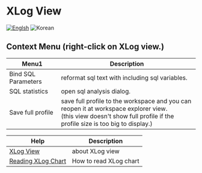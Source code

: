 # XLog View
[![Englsh](https://img.shields.io/badge/language-English-orange.svg)](XLog-Profile-View.md) ![Korean](https://img.shields.io/badge/language-Korean-blue.svg)

## Context Menu (right-click on XLog view.)
Menu1       |  Description
------------|---------------------------
Bind SQL Parameters      | reformat sql text with including sql variables.
SQL statistics           | open sql analysis dialog.
Save full profile           | save full profile to the workspace and you can reopen it at workspace explorer view.<br>(this view doesn't show full profile if the profile size is too big to display.)

Help          |        Description
------------ | --------------
[XLog View](./XLog-View_kr.md) | about XLog view
[Reading XLog Chart](../client/Reading-XLog_kr.md) | How to read XLog chart
